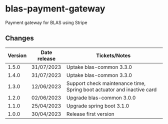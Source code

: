 # blas-payment-gateway

Payment gateway for BLAS using Stripe

## Changes

| Version | Date release | Tickets/Notes                                                          |
|---------|--------------|------------------------------------------------------------------------|
| 1.5.0   | 31/07/2023   | Uptake blas-common 3.3.0                                               |
| 1.4.0   | 31/07/2023   | Uptake blas-common 3.3.0                                               |
| 1.3.0   | 12/06/2023   | Support check maintenance time, Spring boot actuator and inactive card |
| 1.2.0   | 02/06/2023   | Upgrade blas-common 3.0.0                                              |
| 1.1.0   | 25/04/2023   | Upgrade spring boot 3.1.0                                              |
| 1.0.0   | 30/04/2023   | Release first version                                                  |
